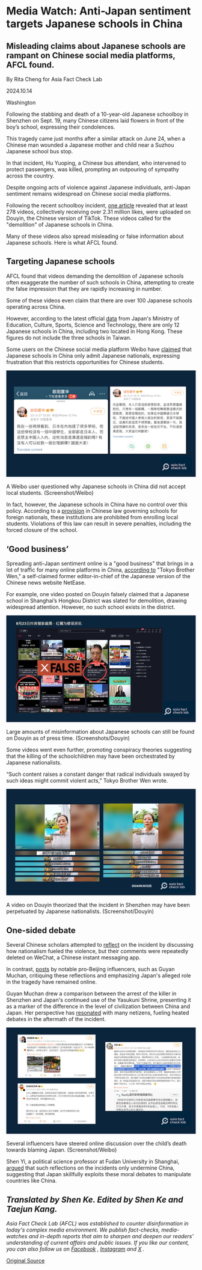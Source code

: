 # Media Watch: Anti-Japan sentiment targets Japanese schools in China

## Misleading claims about Japanese schools are rampant on Chinese social media platforms, AFCL found.

By Rita Cheng for Asia Fact Check Lab

2024.10.14

Washington

Following the stabbing and death of a 10-year-old Japanese schoolboy in Shenzhen on Sept. 19, many Chinese citizens laid flowers in front of the boy’s school, expressing their condolences.

This tragedy came just months after a similar attack on June 24, when a Chinese man wounded a Japanese mother and child near a Suzhou Japanese school bus stop.

In that incident, Hu Yuoping, a Chinese bus attendant, who intervened to protect passengers, was killed, prompting an outpouring of sympathy across the country.

Despite ongoing acts of violence against Japanese individuals, anti-Japan sentiment remains widespread on Chinese social media platforms.

Following the recent schoolboy incident, [one article](https://chinadigitaltimes.net/chinese/711615.html) revealed that at least 278 videos, collectively receiving over 2.31 million likes, were uploaded on Douyin, the Chinese version of TikTok. These videos called for the "demolition" of Japanese schools in China.

Many of these videos also spread misleading or false information about Japanese schools. Here is what AFCL found.

## Targeting Japanese schools

AFCL found that videos demanding the demolition of Japanese schools often exaggerate the number of such schools in China, attempting to create the false impression that they are rapidly increasing in number.

Some of these videos even claim that there are over 100 Japanese schools operating across China.

However, according to the latest official [data](https://www.mext.go.jp/content/20240515-mxt_kyokoku-000026120.pdf) from Japan's Ministry of Education, Culture, Sports, Science and Technology, there are only 12 Japanese schools in China, including two located in Hong Kong. These figures do not include the three schools in Taiwan.

Some users on the Chinese social media platform Weibo have [claimed](https://archive.ph/YWdA1) that Japanese schools in China only admit Japanese nationals, expressing frustration that this restricts opportunities for Chinese students.

![P2.png](images/CFOYZI5B633TJBBCDTXNGNGU5Y.png)

A Weibo user questioned why Japanese schools in China did not accept local students. (Screenshot/Weibo)

In fact, however, the Japanese schools in China have no control over this policy. According to a [provision](http://www.moe.gov.cn/srcsite/A02/s5911/moe_621/199504/t19950405_81906.html) in Chinese law governing schools for foreign nationals, these institutions are prohibited from enrolling local students. Violations of this law can result in severe penalties, including the forced closure of the school.

## ‘Good business’

Spreading anti-Japan sentiment online is a "good business" that brings in a lot of traffic for many online platforms in China, [according to](https://x.com/wenqiangjp/status/1837482191049445551) "Tokyo Brother Wen," a self-claimed former editor-in-chief of the Japanese version of the Chinese news website NetEase.

For example, one video posted on Douyin falsely claimed that a Japanese school in Shanghai’s Hongkou District was slated for demolition, drawing widespread attention. However, no such school exists in the district.

![P4.png](images/6QNEYANI5QCOFXLXQATAEFRPMY.png)

Large amounts of misinformation about Japanese schools can still be found on Douyin as of press time. (Screenshots/Douyin)

Some videos went even further, promoting conspiracy theories suggesting that the killing of the schoolchildren may have been orchestrated by Japanese nationalists.

“Such content raises a constant danger that radical individuals swayed by such ideas might commit violent acts,” Tokyo Brother Wen wrote.

![P5.png](images/7ZNAV2N6WHBNCXPOLKCP2BAGJA.png)

A video on Douyin theorized that the incident in Shenzhen may have been perpetuated by Japanese nationalists. (Screenshot/Douyin)

## One-sided debate

Several Chinese scholars attempted to [reflect](https://archive.ph/avpke) on the incident by discussing how nationalism fueled the violence, but their comments were repeatedly deleted on WeChat, a Chinese instant messaging app.

In contrast, [posts](https://archive.ph/lGEtd) by notable pro-Beijing influencers, such as Guyan Muchan, critiquing these reflections and emphasizing Japan's alleged role in the tragedy have remained online.

Guyan Muchan drew a comparison between the arrest of the killer in Shenzhen and Japan's continued use of the Yasukuni Shrine, presenting it as a marker of the difference in the level of civilization between China and Japan. Her perspective has [resonated](https://archive.ph/LqHc6) with many netizens, fueling heated debates in the aftermath of the incident.

![P6.png](images/PRJ5W6KB74FZUJJL7TTYFQA4ZQ.png)

Several influencers have steered online discussion over the child’s death towards blaming Japan. (Screenshot/Weibo)

Shen Yi, a political science professor at Fudan University in Shanghai, [argued](https://archive.ph/2PrRr) that such reflections on the incidents only undermine China, suggesting that Japan skillfully exploits these moral debates to manipulate countries like China.

## *Translated by Shen Ke. Edited by Shen Ke and Taejun Kang.*

*Asia Fact Check Lab (AFCL) was established to counter disinformation in today's complex media environment. We publish fact-checks, media-watches and in-depth reports that aim to sharpen and deepen our readers' understanding of current affairs and public issues. If you like our content, you can also follow us on*   [*Facebook*](https://www.facebook.com/asiafactchecklabcn)  *,*   [*Instagram*](https://www.instagram.com/asiafactchecklab/)   *and*   [*X*](https://twitter.com/AFCL_eng)  *.*



[Original Source](https://www.rfa.org/english/news/afcl/afcl-china-anti-japan-school-10142024225104.html)